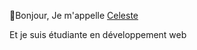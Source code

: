 👋Bonjour,
Je m'appelle [Celeste](https://github.com/Celeste-clt)



Et je suis étudiante en développement web


